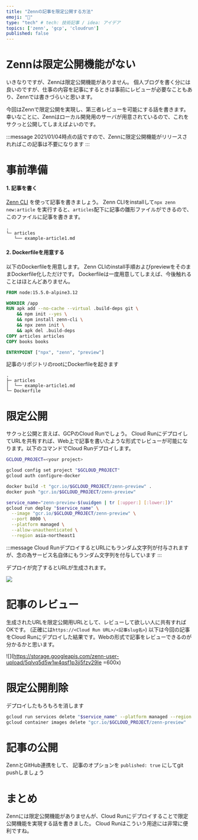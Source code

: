 ```yaml
---
title: "Zennの記事を限定公開する方法"
emoji: "🔖"
type: "tech" # tech: 技術記事 / idea: アイデア
topics: ['zenn', 'gcp', 'cloudrun']
published: false
---
```


# Zennは限定公開機能がない
いきなりですが、Zennは限定公開機能がありません。 個人ブログを書く分には良いのですが、仕事の内容を記事にするときは事前にレビューが必要なこともあり、Zennでは書きづらいと思います。

今回はZennで限定公開を実現し、第三者レビューを可能にする話を書きます。 幸いなことに、Zennはローカル開発用のサーバが用意されているので、これをサクっと公開してしまえばよいのです。

:::message
2021/01/04時点の話ですので、Zennに限定公開機能がリリースされればこの記事は不要になります
:::

# 事前準備

#### 1. 記事を書く
[Zenn CLI](https://zenn.dev/zenn/articles/zenn-cli-guide) を使って記事を書きましょう。 Zenn CLIをinstallして`npx zenn new:article` を実行すると、`articles`配下に記事の雛形ファイルができるので、このファイルに記事を書きます。

```
.
└─ articles
   └── example-article1.md
```


#### 2. Dockerfileを用意する
以下のDockerfileを用意します。 Zenn CLIのinstall手順およびpreviewをそのままDockerfile化しただけです。 Dockerfileは一度用意してしまえば、今後触れることはほとんどありません。

```dockerfile
FROM node:15.5.0-alpine3.12

WORKDIR /app
RUN apk add --no-cache --virtual .build-deps git \
    && npm init --yes \
    && npm install zenn-cli \
    && npx zenn init \
    && apk del .build-deps
COPY articles articles
COPY books books

ENTRYPOINT ["npx", "zenn", "preview"]
```

記事のリポジトリのrootにDockerfileを起きます
```
.
├─ articles
│  └── example-article1.md
└─ Dockerfile
```

# 限定公開
サクっと公開と言えば、GCPのCloud Runでしょう。 Cloud RunにデプロイしてURLを共有すれば、Web上で記事を書いたような形式でレビューが可能になります。以下のコマンドでCloud Runデプロイします。

```sh
GCLOUD_PROJECT=<your project>

gcloud config set project "$GCLOUD_PROJECT"
gcloud auth configure-docker

docker build -t "gcr.io/$GCLOUD_PROJECT/zenn-preview" .
docker push "gcr.io/$GCLOUD_PROJECT/zenn-preview"

service_name="zenn-preview-$(uuidgen | tr [:upper:] [:lower:])"
gcloud run deploy "$service_name" \
  --image "gcr.io/$GCLOUD_PROJECT/zenn-preview" \
  --port 8000 \
  --platform managed \
  --allow-unauthenticated \
  --region asia-northeast1
```

:::message
Cloud RunデプロイするとURLにもランダム文字列が付与されますが、念の為サービス名自体にもランダム文字列を付与しています
:::

デプロイが完了するとURLが生成されます。

![](https://storage.googleapis.com/zenn-user-upload/i45t0foww8q82zpjsrz22p0qtaph)

# 記事のレビュー

生成されたURLを限定公開用URLとして、レビューして欲しい人に共有すればOKです。
(正確には`https://<Cloud Run URL>/<記事slug名>`)
以下は今回の記事をCloud Runにデプロイした結果です。Webの形式で記事をレビューできるのが分かるかと思います。

![](https://storage.googleapis.com/zenn-user-upload/5qlvq5d5w1w4qsf1p3ji5fzv29le =600x)


# 限定公開削除
デプロイしたもろもろを消します
```sh
gcloud run services delete "$service_name" --platform managed --region asia-northeast1
gcloud container images delete "gcr.io/$GCLOUD_PROJECT/zenn-preview"
```

# 記事の公開
ZennとGitHub連携をして、 記事のオプションを `published: true` にしてgit pushしましょう

# まとめ
Zennには限定公開機能がありませんが、Cloud Runにデプロイすることで限定公開機能を実現する話を書きました。 Cloud Runはこういう用途には非常に便利ですね。 
